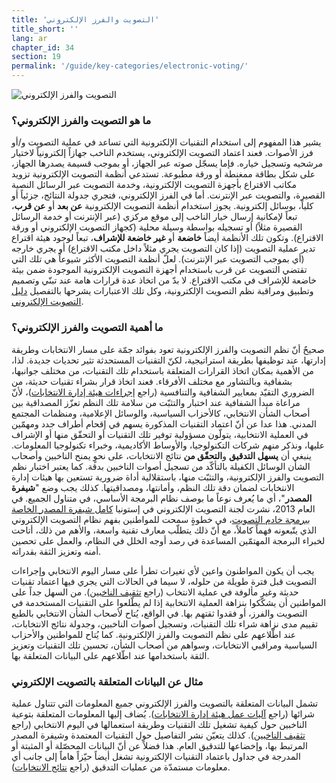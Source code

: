 ```yaml
---
title: 'التصويت والفرز الإلكتروني'
title_short: ''
lang: ar
chapter_id: 34
section: 19
permalink: '/guide/key-categories/electronic-voting/'
---
```


![التصويت والفرز الإلكتروني](/images/inventory/categories/electronic-voting.png)

### ما هو التصويت والفرز الإلكتروني؟

يشير هذا المفهوم إلى استخدام التقنيات الإلكترونية التي تساعد في عملية التصويت و/أو فرز الأصوات. فعند اعتماد التصويت الإلكتروني، يستخدم الناخب جهازاً إلكترونياً لاختيار مرشحيه وتسجيل خياره. فإما يسجّل صوته عبر الجهاز، أو بموجب قسيمة يصدرها الجهاز، على شكل بطاقة ممغنطة أو ورقة مطبوعة. تستدعي أنظمة التصويت الإلكترونية تزويد مكاتب الاقتراع بأجهزة التصويت الإلكترونية، وخدمة التصويت عبر الرسائل النصية القصيرة، والتصويت عبر الإنترنت. أما في الفرز الإلكتروني، فتجري جدولة النتائج، جزئياً أو كلياً، بوسائل إلكترونية. يجوز استخدام أنظمة التصويت الإلكترونية **عن بعد** أو **عن قرب**، تبعاً لإمكانية إرسال خيار الناخب إلى موقع مركزي (عبر الإنترنت أو خدمة الرسائل القصيرة مثلاً) أو تسجيله بواسطة وسيلة محلية (كجهاز التصويت الإلكتروني أو ورقة الاقتراع). وتكون تلك الأنظمة أيضاً **خاضعة** أو **غير خاضعة للإشراف**، تبعاً لوجود هيئة اقتراع تدير عملية التصويت (إذا كان التصويت يجري مثلاً داخل مكتب الاقتراع) أو يجري خارجه (أي بموجب التصويت عبر الإنترنت). لعلّ أنظمة التصويت الأكثر شيوعاً هي تلك التي تقتضي التصويت عن قرب باستخدام أجهزة التصويت الإلكترونية الموجودة ضمن بيئة خاضعة للإشراف في مكتب الاقتراع. لا بدّ من اتخاذ عدة قرارات هامة عند تبنّي وتصميم وتطبيق ومراقبة نظم التصويت الإلكترونية، وكل تلك الاعتبارات يشرحها بالتفصيل [دليل التصويت الإلكتروني](http://www.evotingguide.com/).

### ما أهمية التصويت والفرز الإلكتروني؟

صحيحٌ أنّ نظم التصويت والفرز الإلكترونية تعود بفوائد جمّة على مسار الانتخابات وطريقة إدارتها، عند توظيفها بطريقة استراتيجية، لكنّ التقنيات المستحدثة تثير تحديات جديدة. لذا، من الأهمية بمكان اتخاذ القرارات المتعلقة باستخدام تلك التقنيات، من مختلف جوانبها، بشفافية وبالتشاور مع مختلف الأفرقاء. فعند اتخاذ قرار بشراء تقنيات حديثة، من الضروري التقيّد بمعايير الشفافية والتنافسية (راجع [إجراءات هيئة إدارة الانتخابات](/ar/guide/key-categories/emb-processes/))، لأنّ مراعاة مبدأ الشفافية عند اختبار والتثبّت من سلامة تلك النظم تعزّز المصداقية بين أصحاب الشأن الانتخابي، كالأحزاب السياسية، والوسائل الإعلامية، ومنظمات المجتمع المدني. هذا عدا عن أنّ اعتماد التقنيات المذكورة يسهم في إقحام أطراف جدد ومهمّين في العملية الانتخابية، يتولّون مسؤولية توفير تلك التقنيات أو التحقّق منها أو الإشراف عليها، ونذكر منهم شركات التكنولوجيا، والأوساط الأكاديمية، وخبراء تكنولوجيا المعلومات. ينبغي أن **يسهل التدقيق** و**التحقّق من** نتائج الانتخابات، على نحوٍ يمنح الناخبين وأصحاب الشأن الوسائل الكفيلة بالتأكّد من تسجيل أصوات الناخبين بدقة. كما يعتبر اختبار نظم التصويت والفرز الإلكترونية، والتثبّت منها، باستقلالية أداة ضرورية تستعين بها هيئات إدارة الانتخابات لضمان دقة تلك النظم، وأمانتها، ومصداقيتها. كذلك يجب وضع "**شيفرة المصدر**"، أي ما يُعرف نوعاً ما بوصف نظام البرمجة الأساسي، في متناول الجميع. في العام 2013، نشرت لجنة التصويت الإلكتروني في إستونيا [كامل شيفرة المصدر الخاصة ببرمجة خادم التصويت](https://github.com/vvk-ehk/evalimine)، في خطوةٍ سمحت للمواطنين بفهم نظام التصويت الإلكتروني الذي يتّبعونه فهماً كاملاً، مع أنّ ذلك يتطلّب معارف تقنية واسعة، والأهم من ذلك، أتاحت لخبراء البرمجة المهتمّين المساعدة في رصد أوجه الخلل في النظام، والعمل على تحصين أمنه وتعزيز الثقة بقدراته.

يجب أن يكون المواطنون واعين لأي تغيرات تطرأ على مسار اليوم الانتخابي وإجراءات التصويت قبل فترة طويلة من حلوله، لا سيما في الحالات التي يجري فيها اعتماد تقنيات حديثة وغير مألوفة في عملية الانتخاب (راجع [تثقيف الناخبين](/ar/guide/key-categories/voter-education/)). من السهل جداً على المواطنين أن يشكّكوا بنزاهة العملية الانتخابية إذا لم يطّلعوا على التقنيات المستخدمة في التصويت والفرز، أو فقدوا ثقتهم بها. في الواقع، يُتاح لأصحاب الشأن الانتخابي بالطبع تقييم مدى نزاهة شراء تلك التقنيات، وتسجيل أصوات الناخبين، وجدولة نتائج الانتخابات، عند اطّلاعهم على نظم التصويت والفرز الإلكترونية. كما يُتاح للمواطنين والأحزاب السياسية ومراقبي الانتخابات، وسواهم من أصحاب الشأن، تحسين تلك التقنيات وتعزيز الثقة باستخدامها عند اطّلاعهم على البيانات المتعلقة بها.

### مثال عن البيانات المتعلقة بالتصويت الإلكتروني

تشمل البيانات المتعلقة بالتصويت والفرز الإلكتروني جميع المعلومات التي تتناول عملية شرائها (راجع [آليات عمل هيئة إدارة الانتخابات](/ar/guide/key-categories/emb-processes/)). يُضاف إليها المعلومات المتعلقة بتوعية الناخبين حول كيفية تشغيل تلك التقنيات وطريقة استعمالها في اليوم الانتخابي (راجع [تثقيف الناخبين](/ar/guide/key-categories/voter-education/)). كذلك يتعيّن نشر التفاصيل حول التقنيات المعتمدة وشيفرة المصدر المرتبط بها، وإخضاعها للتدقيق العام. هذا فضلاً عن أنّ البيانات المحصّلة أو المثبتة أو المدرجة في جداول باعتماد التقنيات الإلكترونية تشغل أيضاً حيّزاً هاماً إلى جانب أي معلومات مستمدّة من عمليات التدقيق (راجع [نتائج الانتخابات](/ar/guide/key-categories/election-results/)).
